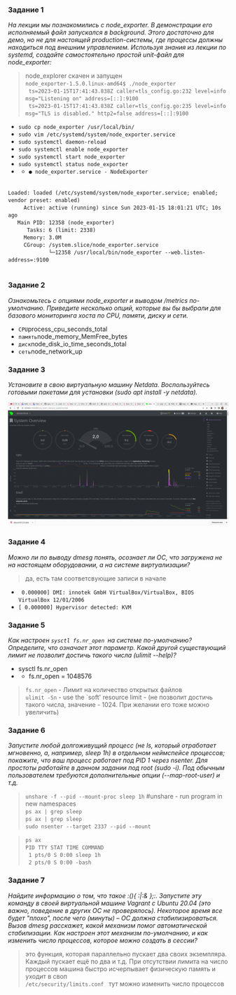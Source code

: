 ### Задание 1  
<i>На лекции мы познакомились с node_exporter. В демонстрации его исполняемый файл запускался в background. Этого достаточно для демо, но не для настоящей production-системы, где процессы должны находиться под внешним управлением. Используя знания из лекции по systemd, создайте самостоятельно простой unit-файл для node_exporter:</i>

>node_explorer скачен и запущен  
> <code>node_exporter-1.5.0.linux-amd64$ ./node_exporter</code>  
> <code> ts=2023-01-15T17:41:43.838Z caller=tls_config.go:232 level=info msg="Listening on" address=[::]:9100</code>  
<code> ts=2023-01-15T17:41:43.838Z caller=tls_config.go:235 level=info msg="TLS is disabled." http2=false address=[::]:9100</code>  


* <code>sudo cp node_exporter /usr/local/bin/</code>
* <code>sudo vim /etc/systemd/system/node_exporter.service</code>
* <code>sudo systemctl daemon-reload</code>
* <code>sudo systemctl enable node_exporter</code>
* <code>sudo systemctl start node_exporter</code>
* <code>sudo systemctl status node_exporter</code>
* * <code>● node_exporter.service - NodeExporter</code>
<code>
Loaded: loaded (/etc/systemd/system/node_exporter.service; enabled; vendor preset: enabled)    
     Active: active (running) since Sun 2023-01-15 18:01:21 UTC; 10s ago  
   Main PID: 12358 (node_exporter)  
      Tasks: 6 (limit: 2338)  
     Memory: 3.0M  
     CGroup: /system.slice/node_exporter.service  
             └─12358 /usr/local/bin/node_exporter --web.listen-address=:9100  

</code>



### Задание 2  
<i>Ознакомьтесь с опциями node_exporter и выводом /metrics по-умолчанию. Приведите несколько опций, которые вы бы выбрали для базового мониторинга хоста по CPU, памяти, диску и сети.</i>

* <code>CPU</code>process_cpu_seconds_total 
* <code>память</code>node_memory_MemFree_bytes
* <code>диск</code>node_disk_io_time_seconds_total
* <code>сеть</code>node_network_up 

### Задание 3  
<i>Установите в свою виртуальную машину Netdata. Воспользуйтесь готовыми пакетами для установки (sudo apt install -y netdata).</i>

![скрин ...](/screen/screen_OS-2.png)


### Задание 4  
<i>Можно ли по выводу dmesg понять, осознает ли ОС, что загружена не на настоящем оборудовании, а на системе виртуализации?

</i>

> да, есть там соответсвующие записи в начале
* <code>    0.000000] DMI: innotek GmbH VirtualBox/VirtualBox, BIOS VirtualBox 12/01/2006 </code>    
* <code>[    0.000000] Hypervisor detected: KVM </code>

### Задание 5   
<i>Как настроен <code>sysctl fs.nr_open </code>на системе по-умолчанию? Определите, что означает этот параметр. 
Какой другой существующий лимит не позволит достичь такого числа (ulimit --help)?</i>

* sysctl fs.nr_open
* * fs.nr_open = 1048576
> <code>fs.nr_open</code> - Лимит на количество открытых файлов  
> <code>ulimit -Sn</code> - use the `soft' resource limit - (не позволит достичь такого числа, значение - 1024. При желании его тоже можно увеличить)

### Задание 6  
<i>Запустите любой долгоживущий процесс (не ls, который отработает мгновенно, а, 
например, sleep 1h) в отдельном неймспейсе процессов; покажите, что ваш процесс 
работает под PID 1 через nsenter. Для простоты работайте в данном задании под root (sudo -i). Под обычным пользователем требуются дополнительные опции (--map-root-user) и т.д.

</i>

> <code>unshare -f --pid --mount-proc sleep 1h</code> #unshare - run program in new namespaces  
> <code>ps ax | grep sleep</code>  
>  <code>ps ax | grep sleep</code>  
> <code>sudo nsenter --target 2337 --pid --mount</code>  

>  <code>ps ax</code>  
> <code>PID TTY      STAT   TIME COMMAND</code>  
  <code>    1 pts/0    S      0:00 sleep 1h</code>  
  <code>    2 pts/0    S      0:00 -bash</code>  
</code>



### Задание 7  
<i>Найдите информацию о том, что такое :(){ :|:& };:. Запустите эту команду в своей виртуальной машине Vagrant с Ubuntu 20.04 (это важно, поведение в других ОС не проверялось). Некоторое время все будет "плохо", после чего (минуты) – ОС должна стабилизироваться. Вызов dmesg расскажет, какой механизм помог автоматической стабилизации.
Как настроен этот механизм по-умолчанию, и как изменить число процессов, которое можно создать в сессии?</i>

> это функция, которая параллельно пускает два своих экземпляра. Каждый пускает ещё по два и т.д. 
При отсутствии лимита на число процессов машина быстро исчерпывает физическую память и уходит в своп  
> <code>/etc/security/limits.conf </code> тут можно изменить число процессов

